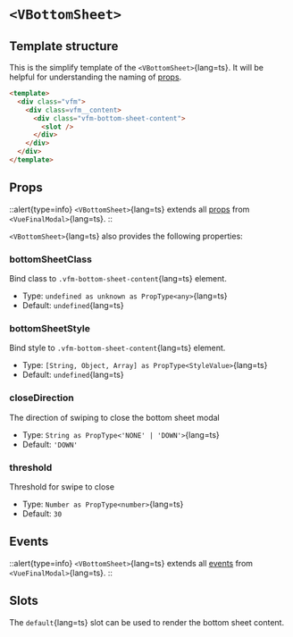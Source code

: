 # `<VBottomSheet>`

## Template structure

This is the simplify template of the `<VBottomSheet>`{lang=ts}.
It will be helpful for understanding the naming of [props](#props).

```html [VBottomSheet.vue]
<template>
  <div class="vfm">
    <div class=vfm__content>
      <div class="vfm-bottom-sheet-content">
        <slot />
      </div>
    </div>
  </div>
</template>
```

## Props

::alert{type=info}
`<VBottomSheet>`{lang=ts} extends all [props](/api/components/vue-final-modal#props) from `<VueFinalModal>`{lang=ts}.
::

`<VBottomSheet>`{lang=ts} also provides the following properties:

### bottomSheetClass

Bind class to `.vfm-bottom-sheet-content`{lang=ts} element.
  - Type: `undefined as unknown as PropType<any>`{lang=ts}
  - Default: `undefined`{lang=ts}

### bottomSheetStyle

Bind style to `.vfm-bottom-sheet-content`{lang=ts} element.
  - Type: `[String, Object, Array] as PropType<StyleValue>`{lang=ts}
  - Default: `undefined`{lang=ts}

### closeDirection

The direction of swiping to close the bottom sheet modal
  - Type: `String as PropType<'NONE' | 'DOWN'>`{lang=ts}
  - Default: `'DOWN'`

### threshold

Threshold for swipe to close
  - Type: `Number as PropType<number>`{lang=ts}
  - Default: `30`

## Events

::alert{type=info}
`<VBottomSheet>`{lang=ts} extends all [events](/api/components/vue-final-modal#events) from `<VueFinalModal>`{lang=ts}.
::

## Slots

The `default`{lang=ts} slot can be used to render the bottom sheet content.
